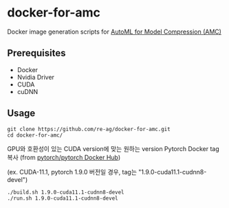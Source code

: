 # docker-for-amc

Docker image generation scripts for [AutoML for Model Compression (AMC)](https://github.com/mit-han-lab/amc.git)

## Prerequisites
- Docker
- Nvidia Driver
- CUDA
- cuDNN


## Usage

```
git clone https://github.com/re-ag/docker-for-amc.git
cd docker-for-amc/
```

GPU와 호환성이 있는 CUDA version에 맞는 원하는 version Pytorch Docker tag 복사 (from [pytorch/pytorch Docker Hub](https://hub.docker.com/r/pytorch/pytorch/tags?page=1&ordering=last_updated))

(ex. CUDA-11.1, pytorch 1.9.0 버전일 경우, tag는 "1.9.0-cuda11.1-cudnn8-devel")


```
./build.sh 1.9.0-cuda11.1-cudnn8-devel
./run.sh 1.9.0-cuda11.1-cudnn8-devel
```

